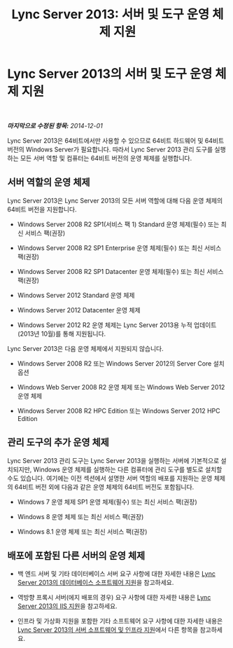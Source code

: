 ﻿---
title: 'Lync Server 2013: 서버 및 도구 운영 체제 지원'
TOCTitle: 서버 및 도구 운영 체제 지원
ms:assetid: b65a0956-f90d-48d0-ac61-558e67339084
ms:mtpsurl: https://technet.microsoft.com/ko-kr/library/Gg412883(v=OCS.15)
ms:contentKeyID: 49304798
ms.date: 08/24/2015
mtps_version: v=OCS.15
ms.translationtype: HT
---

# Lync Server 2013의 서버 및 도구 운영 체제 지원

 

_**마지막으로 수정된 항목:** 2014-12-01_

Lync Server 2013은 64비트에서만 사용할 수 있으므로 64비트 하드웨어 및 64비트 버전의 Windows Server가 필요합니다. 따라서 Lync Server 2013 관리 도구를 실행하는 모든 서버 역할 및 컴퓨터는 64비트 버전의 운영 체제를 실행합니다.

## 서버 역할의 운영 체제

Lync Server 2013은 Lync Server 2013의 모든 서버 역할에 대해 다음 운영 체제의 64비트 버전을 지원합니다.

  - Windows Server 2008 R2 SP1(서비스 팩 1) Standard 운영 체제(필수) 또는 최신 서비스 팩(권장)

  - Windows Server 2008 R2 SP1 Enterprise 운영 체제(필수) 또는 최신 서비스 팩(권장)

  - Windows Server 2008 R2 SP1 Datacenter 운영 체제(필수) 또는 최신 서비스 팩(권장)

  - Windows Server 2012 Standard 운영 체제

  - Windows Server 2012 Datacenter 운영 체제

  - Windows Server 2012 R2 운영 체제는 Lync Server 2013용 누적 업데이트(2013년 10월)를 통해 지원됩니다.

Lync Server 2013은 다음 운영 체제에서 지원되지 않습니다.

  - Windows Server 2008 R2 또는 Windows Server 2012의 Server Core 설치 옵션

  - Windows Web Server 2008 R2 운영 체제 또는 Windows Web Server 2012 운영 체제

  - Windows Server 2008 R2 HPC Edition 또는 Windows Server 2012 HPC Edition

## 관리 도구의 추가 운영 체제

Lync Server 2013 관리 도구는 Lync Server 2013을 실행하는 서버에 기본적으로 설치되지만, Windows 운영 체제를 실행하는 다른 컴퓨터에 관리 도구를 별도로 설치할 수도 있습니다. 여기에는 이전 섹션에서 설명한 서버 역할의 배포를 지원하는 운영 체제의 64비트 버전 외에 다음과 같은 운영 체제의 64비트 버전도 포함됩니다.

  - Windows 7 운영 체제 SP1 운영 체제(필수) 또는 최신 서비스 팩(권장)

  - Windows 8 운영 체제 또는 최신 서비스 팩(권장)

  - Windows 8.1 운영 체제 또는 최신 서비스 팩(권장)

## 배포에 포함된 다른 서버의 운영 체제

  - 백 엔드 서버 및 기타 데이터베이스 서버 요구 사항에 대한 자세한 내용은 [Lync Server 2013의 데이터베이스 소프트웨어 지원](lync-server-2013-database-software-support.md)을 참고하세요.

  - 역방향 프록시 서버(에지 배포의 경우) 요구 사항에 대한 자세한 내용은 [Lync Server 2013의 IIS 지원](lync-server-2013-iis-support.md)을 참고하세요.

  - 인프라 및 가상화 지원을 포함한 기타 소프트웨어 요구 사항에 대한 자세한 내용은 [Lync Server 2013의 서버 소프트웨어 및 인프라 지원](lync-server-2013-server-software-and-infrastructure-support.md)에서 다른 항목을 참고하세요.

